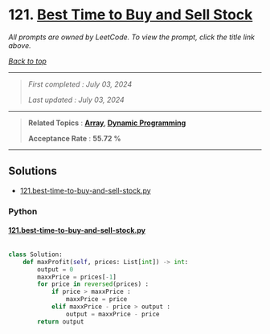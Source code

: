# 121. [Best Time to Buy and Sell Stock](<https://leetcode.com/problems/best-time-to-buy-and-sell-stock>)

*All prompts are owned by LeetCode. To view the prompt, click the title link above.*

*[Back to top](<../README.md>)*

------

> *First completed : July 03, 2024*
>
> *Last updated : July 03, 2024*

------

> **Related Topics** : **[Array](<by_topic/Array.md>), [Dynamic Programming](<by_topic/Dynamic Programming.md>)**
>
> **Acceptance Rate** : **55.72 %**

------

## Solutions

- [121.best-time-to-buy-and-sell-stock.py](<../my-submissions/121.best-time-to-buy-and-sell-stock.py>)
### Python
#### [121.best-time-to-buy-and-sell-stock.py](<../my-submissions/121.best-time-to-buy-and-sell-stock.py>)
```Python

class Solution:
    def maxProfit(self, prices: List[int]) -> int:
        output = 0
        maxxPrice = prices[-1]
        for price in reversed(prices) :
            if price > maxxPrice :
                maxxPrice = price
            elif maxxPrice - price > output :
                output = maxxPrice - price
        return output

```


